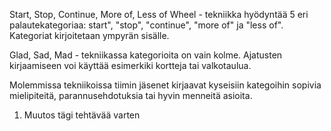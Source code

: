 Start, Stop, Continue, More of, Less of Wheel - tekniikka hyödyntää 5 eri palautekategoriaa: start", "stop", "continue", "more of" ja "less of". Kategoriat kirjoitetaan ympyrän sisälle.

Glad, Sad, Mad - tekniikassa kategorioita on vain kolme. Ajatusten kirjaamiseen voi käyttää esimerkiki kortteja tai valkotaulua.

Molemmissa tekniikoissa tiimin jäsenet kirjaavat kyseisiin kategoihin sopivia mielipiteitä, parannusehdotuksia tai hyvin menneitä asioita.

1. Muutos tägi tehtävää varten